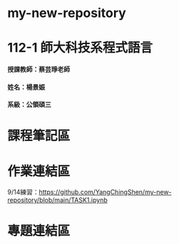 # my-new-repository
# 112-1 師大科技系程式語言
#### 授課教師：蔡芸琤老師
#### 姓名：楊景娠
#### 系級：公領碩三
# 課程筆記區
# 作業連結區
9/14練習：https://github.com/YangChingShen/my-new-repository/blob/main/TASK1.ipynb
# 專題連結區

